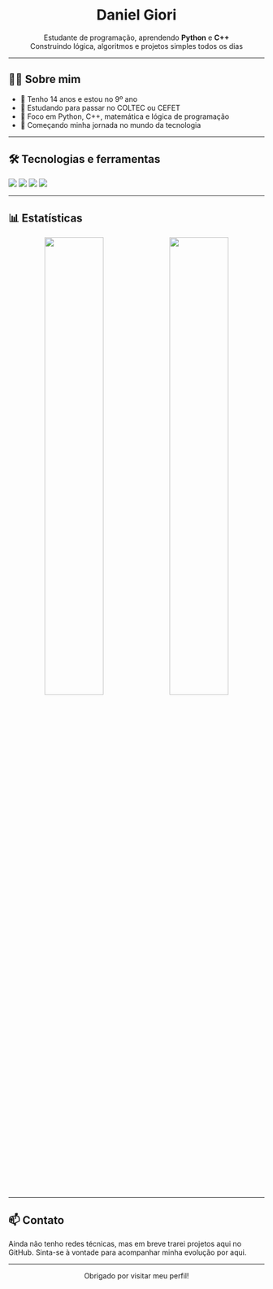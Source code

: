 <h1 align="center">Daniel Giori</h1>

<p align="center">
Estudante de programação, aprendendo <strong>Python</strong> e <strong>C++</strong><br>
Construindo lógica, algoritmos e projetos simples todos os dias
</p>

---

## 👨‍🎓 Sobre mim

- 🧠 Tenho 14 anos e estou no 9º ano
- 🎯 Estudando para passar no COLTEC ou CEFET
- 📘 Foco em Python, C++, matemática e lógica de programação
- 🚀 Começando minha jornada no mundo da tecnologia

---

## 🛠️ Tecnologias e ferramentas

<p>
  <img src="https://img.shields.io/badge/Python-3776AB?style=for-the-badge&logo=python&logoColor=white" />
  <img src="https://img.shields.io/badge/C++-00599C?style=for-the-badge&logo=c%2B%2B&logoColor=white" />
  <img src="https://img.shields.io/badge/Visual%20Studio-5C2D91?style=for-the-badge&logo=visual%20studio&logoColor=white" />
  <img src="https://img.shields.io/badge/GitHub-181717?style=for-the-badge&logo=github&logoColor=white" />
</p>

---

## 📊 Estatísticas

<p align="center">
  <img src="https://github-readme-stats.vercel.app/api?username=Giori61&show_icons=true&theme=tokyonight&hide_border=true" width="48%" />
  <img src="https://github-readme-stats.vercel.app/api/top-langs/?username=Giori61&layout=compact&theme=tokyonight&hide_border=true" width="48%" />
</p>

---

## 📫 Contato

Ainda não tenho redes técnicas, mas em breve trarei projetos aqui no GitHub.
Sinta-se à vontade para acompanhar minha evolução por aqui.

---

<p align="center">
  Obrigado por visitar meu perfil!
</p>
